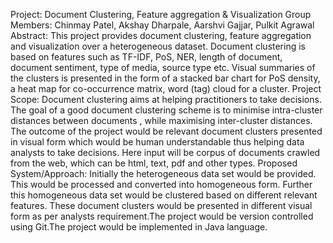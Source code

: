 Project: Document Clustering, Feature aggregation & Visualization
Group Members: Chinmay Patel, Akshay Dharpale, Aarshvi Gajjar, Pulkit Agrawal
Abstract: 
This project provides document clustering, feature aggregation and visualization over a heterogeneous dataset. Document clustering is based on features such as TF-IDF, PoS, NER, length of document, document sentiment, type of media, source type etc. Visual summaries of the clusters is presented in the form of a stacked bar chart for PoS density, a heat map for co-occurrence matrix, word (tag) cloud for a cluster.
Project Scope:
Document clustering aims at helping practitioners to take decisions. The goal of a good document clustering scheme is to minimise intra-cluster distances between documents , while maximising inter-cluster distances. The outcome of the project would be relevant document clusters presented in visual form which would be human understandable thus helping data
analysts to take decisions. Here input will be corpus of documents crawled from the web, which can be html, text, pdf and other types.
Proposed System/Approach:
Initially the heterogeneous data set would be provided. This would be processed and converted into homogeneous form. Further this homogeneous data set would be clustered based on different relevant features. These document clusters would be presented in different visual form as per analysts requirement.The project would be version controlled using Git.The project would be implemented in Java language.
